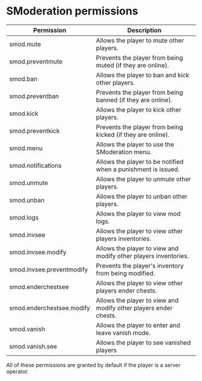 # SModeration permissions
| Permission                | Description                                                      |
|---------------------------|------------------------------------------------------------------|
| smod.mute                 | Allows the player to mute other players.                         |
| smod.preventmute          | Prevents the player from being muted (if they are online).       |
| smod.ban                  | Allows the player to ban and kick other players.                 |
| smod.preventban           | Prevents the player from being banned (if they are online).      |
| smod.kick                 | Allows the player to kick other players.                         |
| smod.preventkick          | Prevents the player from being kicked (if they are online).      |
| smod.menu                 | Allows the player to use the SModeration menu.                   |
| smod.notifications        | Allows the player to be notified when a punishment is issued.    |
| smod.unmute               | Allows the player to unmute other players.                       |
| smod.unban                | Allows the player to unban other players.                        |
| smod.logs                 | Allows the player to view mod logs.                              |
| smod.invsee               | Allows the player to view other players inventories.             |
| smod.invsee.modify        | Allows the player to view and modify other players inventories.  |
| smod.invsee.preventmodify | Prevents the player's inventory from being modified.             |
| smod.enderchestsee        | Allows the player to view other players ender chests.            |
| smod.enderchestsee.modify | Allows the player to view and modify other players ender chests. |
| smod.vanish               | Allows the player to enter and leave vanish mode.                |
| smod.vanish.see           | Allows the player to see vanished players                        |

All of these permissions are granted by default if the player is a server operator.
